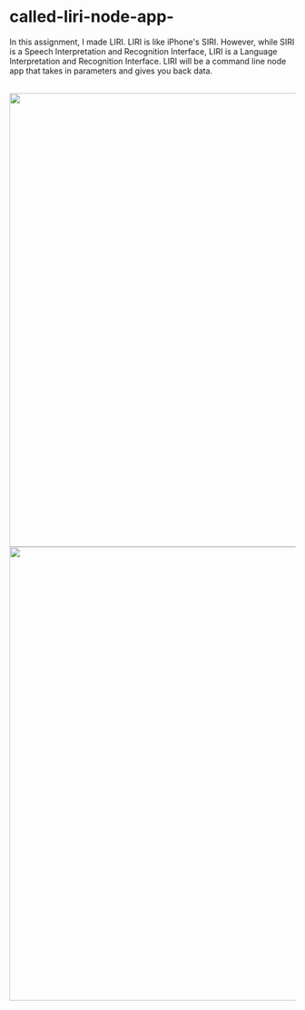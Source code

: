 # called-liri-node-app-
In this assignment, I made LIRI. LIRI is like iPhone's SIRI. However, while SIRI is a Speech Interpretation and Recognition Interface, LIRI is a Language Interpretation and Recognition Interface. LIRI will be a command line node app that takes in parameters and gives you back data.


<br/>


<img src="https://media.giphy.com/media/3ocqIW9TVP8Cs6vGXC/giphy.gif" width="800">

<br/>


<img src="https://media.giphy.com/media/2lYQHh9mT18Z648hBa/giphy.gif" width="800">


